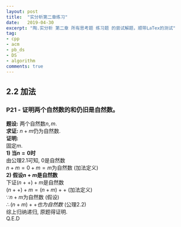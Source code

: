 ```yaml
---
layout: post
title:  "实分析第二章练习"
date:   2019-04-30
excerpt: "陶.实分析 第二章 所有思考题 练习题 的尝试解题，顺带LaTex的测试"
tag:
- cpp
- acm
- pb_ds
- DS
- algorithm
comments: true
---
```

## 2.2 加法
### P21 - 证明两个自然数的和仍旧是自然数。
__题设:__ 两个自然数$n, m$.  
__求证:__ $n+m$仍为自然数.  
__证明:__   
固定$m$.  
__1) 当$n = 0$时__  
由公理$2.1$可知, $0$是自然数  
$n+m=0+m=m$为自然数    (加法定义)  
__2) 假设$n+m$是自然数__  
下证$(n++)+m$是自然数  
$(n++)+m=(n+m)++$    (加法定义)  
$\because n+m$为自然数    (假设)  
$\therefore (n+m)++也为自然数$    (公理$2.2$)  
综上归纳递归, 原题得证明.  
Q.E.D  
